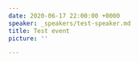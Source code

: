 ```yaml
---
date: 2020-06-17 22:00:00 +0000
speaker: _speakers/test-speaker.md
title: Test event
picture: ''

---
```


